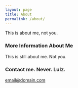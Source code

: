 ```yaml
---
layout: page
title: About
permalink: /about/
---
```


This is about me, not you.

### More Information About Me

This is still about me.  Not you.

### Contact me. Never.  Lulz.

[email@domain.com](mailto:email@domain.com)
